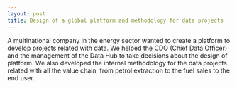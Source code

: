 ```yaml
---
layout: post
title: Design of a global platform and methodology for data projects
---
```


A multinational company in the energy sector wanted to create a platform to develop projects related with data. We helped the CDO (Chief Data Officer) and the management of the Data Hub to take decisions about the design of platform. We also developed the internal methodology for the data projects related with all the value chain, from petrol extraction to the fuel sales to the end user.